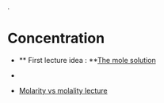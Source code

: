 .

# Concentration



- ** First lecture idea : **[The mole solution](https://youtube.com/playlist?list=PL8mtSf_9o-8WwtnRmDAqFH_Bk2ia-WXLT&si=ER5xaipG1lPETjny)

- 

- [Molarity vs molality lecture](https://youtu.be/4VltXjR64SU?si=sCcPy8PXhbCiUxe8)
